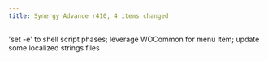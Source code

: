 ```yaml
---
title: Synergy Advance r410, 4 items changed
---
```


'set -e' to shell script phases; leverage WOCommon for menu item; update some localized strings files
